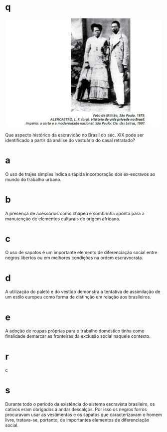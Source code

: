 # q
![](18e29a58-dd5b-e9a2-1bc8-4b7f6bad12e9.png)

Que aspecto histórico da escravidão no Brasil do séc. XIX pode ser identificado a partir da análise do vestuário do casal retratado?

# a
O uso de trajes simples indica a rápida incorporação dos ex-escravos ao mundo do trabalho urbano.

# b
A presença de acessórios como chapéu e sombrinha aponta para a manutenção de elementos culturais de origem africana.

# c
O uso de sapatos é um importante elemento de diferenciação social entre negros libertos ou em melhores condições na ordem escravocrata.

# d
A utilização do paletó e do vestido demonstra a tentativa de assimilação de um estilo europeu como forma de distinção em relação aos brasileiros.

# e
A adoção de roupas próprias para o trabalho doméstico tinha como finalidade demarcar as fronteiras da exclusão social naquele contexto.

# r
c

# s
Durante todo o período da existência do sistema escravista brasileiro, os cativos eram obrigados a andar descalços. Por isso os negros forros procuravam usar as vestimentas e os sapatos que caracterizavam o homem livre, tratava-se, portanto, de importantes elementos de diferenciação social.
